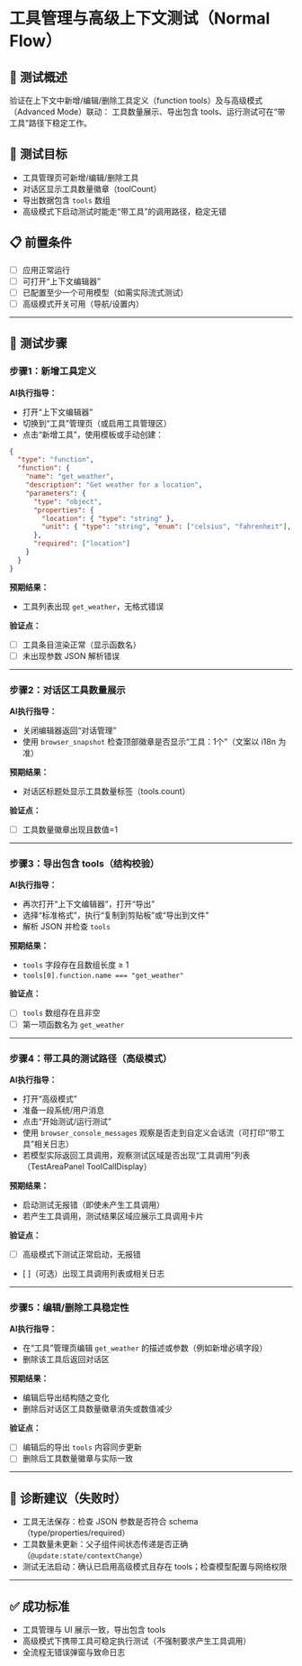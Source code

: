 # 工具管理与高级上下文测试（Normal Flow）

## 📖 测试概述
验证在上下文中新增/编辑/删除工具定义（function tools）及与高级模式（Advanced Mode）联动：
工具数量展示、导出包含 tools、运行测试可在“带工具”路径下稳定工作。

## 🎯 测试目标
- 工具管理页可新增/编辑/删除工具
- 对话区显示工具数量徽章（toolCount）
- 导出数据包含 `tools` 数组
- 高级模式下启动测试时能走“带工具”的调用路径，稳定无错

## 📋 前置条件
- [ ] 应用正常运行
- [ ] 可打开“上下文编辑器”
- [ ] 已配置至少一个可用模型（如需实际流式测试）
- [ ] 高级模式开关可用（导航/设置内）

---

## 🔧 测试步骤

### 步骤1：新增工具定义
**AI执行指导：**
- 打开“上下文编辑器”
- 切换到“工具”管理页（或启用工具管理区）
- 点击“新增工具”，使用模板或手动创建：
```json
{
  "type": "function",
  "function": {
    "name": "get_weather",
    "description": "Get weather for a location",
    "parameters": {
      "type": "object",
      "properties": {
        "location": { "type": "string" },
        "unit": { "type": "string", "enum": ["celsius", "fahrenheit"], "default": "celsius" }
      },
      "required": ["location"]
    }
  }
}
```

**预期结果：**
- 工具列表出现 `get_weather`，无格式错误

**验证点：**
- [ ] 工具条目渲染正常（显示函数名）
- [ ] 未出现参数 JSON 解析错误

---

### 步骤2：对话区工具数量展示
**AI执行指导：**
- 关闭编辑器返回“对话管理”
- 使用 `browser_snapshot` 检查顶部徽章是否显示“工具：1个”（文案以 i18n 为准）

**预期结果：**
- 对话区标题处显示工具数量标签（tools.count）

**验证点：**
- [ ] 工具数量徽章出现且数值=1

---

### 步骤3：导出包含 tools（结构校验）
**AI执行指导：**
- 再次打开“上下文编辑器”，打开“导出”
- 选择“标准格式”，执行“复制到剪贴板”或“导出到文件”
- 解析 JSON 并检查 `tools`

**预期结果：**
- `tools` 字段存在且数组长度 ≥ 1
- `tools[0].function.name === "get_weather"`

**验证点：**
- [ ] `tools` 数组存在且非空
- [ ] 第一项函数名为 `get_weather`

---

### 步骤4：带工具的测试路径（高级模式）
**AI执行指导：**
- 打开“高级模式”
- 准备一段系统/用户消息
- 点击“开始测试/运行测试”
- 使用 `browser_console_messages` 观察是否走到自定义会话流（可打印“带工具”相关日志）
- 若模型实际返回工具调用，观察测试区域是否出现“工具调用”列表（TestAreaPanel ToolCallDisplay）

**预期结果：**
- 启动测试无报错（即使未产生工具调用）
- 若产生工具调用，测试结果区域应展示工具调用卡片

**验证点：**
- [ ] 高级模式下测试正常启动，无报错
- [ ]（可选）出现工具调用列表或相关日志

---

### 步骤5：编辑/删除工具稳定性
**AI执行指导：**
- 在“工具”管理页编辑 `get_weather` 的描述或参数（例如新增必填字段）
- 删除该工具后返回对话区

**预期结果：**
- 编辑后导出结构随之变化
- 删除后对话区工具数量徽章消失或数值减少

**验证点：**
- [ ] 编辑后的导出 `tools` 内容同步更新
- [ ] 删除后工具数量徽章与实际一致

---

## 🧪 诊断建议（失败时）
- 工具无法保存：检查 JSON 参数是否符合 schema（type/properties/required）
- 工具数量未更新：父子组件间状态传递是否正确（`@update:state/contextChange`）
- 测试无法启动：确认已启用高级模式且存在 tools；检查模型配置与网络权限

---

## ✅ 成功标准
- 工具管理与 UI 展示一致，导出包含 tools
- 高级模式下携带工具可稳定执行测试（不强制要求产生工具调用）
- 全流程无错误弹窗与致命日志

